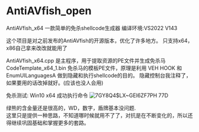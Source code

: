 # AntiAVfish_open

AntiAVfish_x64  一款简单的免杀shellcode生成器 
编译环境:VS2022   V143

这个项目是对之前发布的AntiAVfish的开源版本，优化了许多地方。 只支持x64，x86自己拿来改改就能用了

AntiAVfish_x64.cpp 是主程序，用于提取资源的PE文件并生成免杀马
CodeTemplate_x64_1.bin  免杀马的模板PE文件，原理是利用 VEH HOOK 和 EnumUILanguagesA 做到隐藏和执行shellcode的目的。 隐藏控制台我注释了，如果要用的话改掉就好。(应该也没人会用)


免杀测试:
Win10 x64    成功执行命令
![7GY8Q4$LX~GEI6ZF7PH 77D](https://user-images.githubusercontent.com/82560112/163532528-718ac8d4-50c7-4548-9abb-adc181c60c66.png)


绿熊的含金量还是很高的，WD，数字，盾牌基本没问题.  
这里只是提供一种思路，不知道哪时候就用不了了，对抗是在不断变化的，所以还得继续巩固基础和掌握更多的套路。
